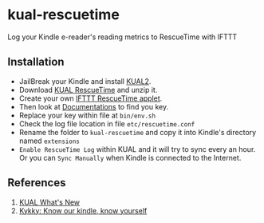 # kual-rescuetime
Log your Kindle e-reader's reading metrics to RescueTime with IFTTT

## Installation

- JailBreak your Kindle and install [KUAL2](https://www.mobileread.com/forums/showthread.php?t=203326).
- Download [KUAL RescueTime](https://github.com/jinntrance/kual-rescuetime/archive/master.zip) and unzip it.
- Create your own [IFTTT RescueTime applet](https://ifttt.com/applets/86337494d-log-kindle-reading-duration-to-rescuetime).
- Then look at [Documentations](https://ifttt.com/maker_webhooks) to find you key.
- Replace your key within file at `bin/env.sh`
- Check the log file location in file `etc/rescuetime.conf`
- Rename the folder to `kual-rescuetime` and copy it into Kindle's directory named `extensions`
- `Enable RescueTime Log` within KUAL and it will try to sync every an hour. Or you can `Sync Manually` when Kindle is connected to the Internet.

## References

1. [KUAL What's New](https://wiki.mobileread.com/wiki/KUAL_What%27s_New#Sample_json.menu_And_Template_Migration)
2. [Kykky: Know our kindle, know yourself](https://github.com/KangbingZhao/kykky)
